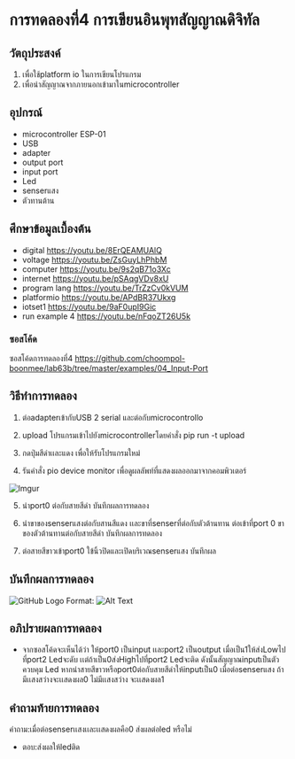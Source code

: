 # การทดลองที่4 การเขียนอินพุทสัญญาณดิจิทัล

## วัตถุประสงค์
1. เพื่อใช้platform io ในการเขียนโปรแกรม
2. เพื่อนำสัญญาณจากภายนอกเข้ามาในmicrocontroller

## อุปกรณ์
* microcontroller ESP-01
* USB
* adapter
* output port
* input port
* Led
* senserแสง
* ตัวทานต้าน

## ศึกษาข้อมูลเบื้องต้น
  * digital https://youtu.be/8ErQEAMUAlQ 
  * voltage https://youtu.be/ZsGuyLhPhbM
  * computer https://youtu.be/9s2qB71o3Xc
  * internet https://youtu.be/pSAqgVDv8xU
  * program lang https://youtu.be/TrZzCv0kVUM
  * platformio https://youtu.be/APdBR37Ukxg
  * iotset1 https://youtu.be/9aF0upI9Gic
  * run example 4 https://youtu.be/nFqoZT26U5k
### ซอสโค้ด

ซอสโค้ดการทดลองที่4 https://github.com/choompol-boonmee/lab63b/tree/master/examples/04_Input-Port

## วิธีทำการทดลอง
1. ต่อadapterเข้ากับUSB 2 serial และต่อกับmicrocontrollo


2. upload โปรแกรมเข้าไปยังmicrocontrollerโดยคำสั่ง  pip run -t upload

3. กดปุ่มสีดำเเละแดง เพื่อให้รับโปรแกรมใหม่

4. รันคำสั่ง pio device monitor เพื่อดูผลลัพท์ที่แสดงผลออกมาจากคอมพิวเตอร์

![Imgur](https://imgur.com/mSkHF8d.jpg)

5. นำport0 ต่อกับสายสีดำ บันทึกผลการทดลอง

6. นำขาของsenserแสงต่อกับสานสีแดง เเละขาที่senserที่ต่อกับตัวต้านทาน ต่อเข้าที่port 0 ขาของตัวต้านทานต่อกับสายสีดำ บันทึกผลการทดลอง

7. ต่อสายสีขาวเข้าport0 ใข้นิ้วปิดและเปิดบริเวณsenserแสง บันทึกผล

## บันทึกผลการทดลอง

![GitHub Logo](/images/logo.png) Format: ![Alt Text](url)

## อภิปรายผลการทดลอง

* จากซอสโค้ดจะเห็นได้ว่า ให้port0 เป็นinput เเละport2 เป็นoutput เมื่อเป็น1ให้ส่งLowไปที่port2 Ledจะดับ เเต่ถ้าเป็น0ส่งHighไปที่port2 Ledจะติด ดังนั้นสัญญาณinputเป็นตัวควบคุม Led หากนำสายสีขาวหรือport0ต่อกับสายสีดำให้inputเป็น0 เมื่อต่อsenserแสง ถ้ามีเเสงสว่างจะเเสดงผล0 ไม่มีเเสงสว่าง จะเเสดงผล1

## คำถามท้ายการทดลอง
คำถาม:เมื่อต่อsenserเเสงเเละเเสดงผลคือ0 ส่งผลต่อled หรือไม่
* ตอบ:ส่งผลให้ledติด

